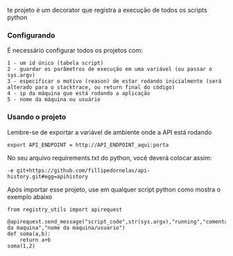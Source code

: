 te projeto é um decorator que registra a execução de todos os scripts python


### Configurando
É necessário configurar todos os projetos com:
```
1 - um id único (tabela script)
2 - guardar os parâmetros de execução em uma variável (ou passar o sys.argv)
3 - especificar o motivo (reason) de estar rodando inicialmente (será alterado para o stacktrace, ou return final do código)
4 - ip da máquina que está rodando a aplicação
5 - nome da máquina ou usuário
```
### Usando o projeto


Lembre-se de exportar a variável de ambiente onde a API está rodando

```
export API_ENDPOINT = http://API_ENDPOINT_aqui:porta
```


No seu arquivo requirements.txt do python, você deverá colocar assim:

```
-e git+https://github.com/fillipedornelas/api-history.git#egg=apihistory
```

Após importar esse projeto, use em qualquer script python como mostra o exemplo abaixo

```
from registry_utils import apirequest

@apirequest.send_message("script_code",str(sys.argv),"running","comentarios","ip da maquina","nome da maquina/usuario")
def soma(a,b):
    return a+b
soma(1,2)
```
